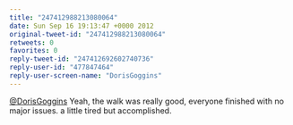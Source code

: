 ```yaml
---
title: "247412988213080064"
date: Sun Sep 16 19:13:47 +0000 2012
original-tweet-id: "247412988213080064"
retweets: 0
favorites: 0
reply-tweet-id: "247412692602740736"
reply-user-id: "477847464"
reply-user-screen-name: "DorisGoggins"
---
```

<a href="https://twitter.com/DorisGoggins">@DorisGoggins</a> Yeah, the walk was really good, everyone finished with no major issues. a little tired but accomplished.
